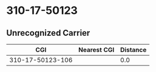# 310-17-50123
## Unrecognized Carrier


| CGI | Nearest CGI | Distance |
|-----|-------------|----------|
| 310-17-50123-106 |  | 0.0 |
